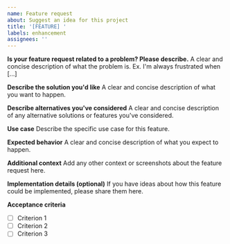 ```yaml
---
name: Feature request
about: Suggest an idea for this project
title: '[FEATURE] '
labels: enhancement
assignees: ''
---
```


**Is your feature request related to a problem? Please describe.**
A clear and concise description of what the problem is. Ex. I'm always frustrated when [...]

**Describe the solution you'd like**
A clear and concise description of what you want to happen.

**Describe alternatives you've considered**
A clear and concise description of any alternative solutions or features you've considered.

**Use case**
Describe the specific use case for this feature.

**Expected behavior**
A clear and concise description of what you expect to happen.

**Additional context**
Add any other context or screenshots about the feature request here.

**Implementation details (optional)**
If you have ideas about how this feature could be implemented, please share them here.

**Acceptance criteria**
- [ ] Criterion 1
- [ ] Criterion 2
- [ ] Criterion 3